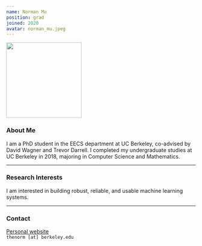 ```yaml
---
name: Norman Mu
position: grad
joined: 2020
avatar: norman_mu.jpeg
---
```


<img width="200" src="{{site.baseurl}}/images/people/{{page.avatar}}">

### About Me

I am a PhD student in the EECS department at UC Berkeley, co-advised by David Wagner and Trevor Darrell.
I completed my undergraduate studies at UC Berkeley in 2018, majoring in Computer Science and Mathematics.
<hr>

### Research Interests

I am interested in building robust, reliable, and usable machine learning systems.

<hr>

### Contact
[Personal website](http://www.normanmu.com/) <br />
<i class="fa fa-envelope-o"></i>  `thenorm [at] berkeley.edu`<br>
